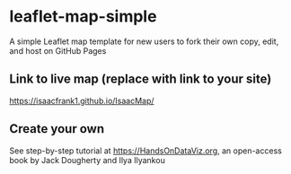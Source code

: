 # leaflet-map-simple
A simple Leaflet map template for new users to fork their own copy, edit, and host on GitHub Pages

## Link to live map (replace with link to your site)
https://isaacfrank1.github.io/IsaacMap/

## Create your own
See step-by-step tutorial at https://HandsOnDataViz.org, an open-access book by Jack Dougherty and Ilya Ilyankou
